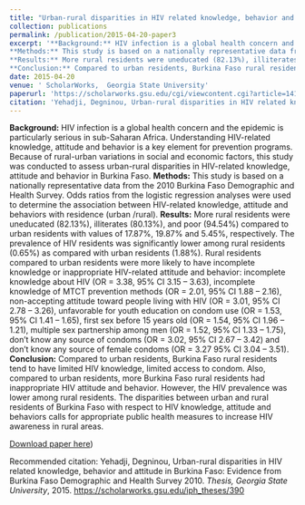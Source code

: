 ```yaml
---
title: "Urban-rural disparities in HIV related knowledge, behavior and attitude in Burkina Faso: Evidence from Burkina Faso attitude in Burkina Faso: Evidence from Burkina Faso Demographic and Health Survey 2010 Demographic and Health Survey 2010"
collection: publications
permalink: /publication/2015-04-20-paper3
excerpt: '**Background:** HIV infection is a global health concern and the epidemic is particularly serious in sub-Saharan Africa. Understanding HIV-related knowledge, attitude and behavior is a key element for prevention programs. Because of rural-urban variations in social and economic factors, this study was conducted to assess urban-rural disparities in HIV-related knowledge, attitude and behavior in Burkina Faso.
**Methods:** This study is based on a nationally representative data from the 2010 Burkina Faso Demographic and Health Survey. Odds ratios from the logistic regression analyses were used to determine the association between HIV-related knowledge, attitude and behaviors with residence (urban /rural).
**Results:** More rural residents were uneducated (82.13%), illiterates (80.13%), and poor (94.54%) compared to urban residents with values of 17.87%, 19.87% and 5.45%, respectively. The prevalence of HIV residents was significantly lower among rural residents (0.65%) as compared with urban residents (1.88%). Rural residents compared to urban residents were more likely to have incomplete knowledge or inappropriate HIV-related attitude and behavior: incomplete knowledge about HIV (OR = 3.38, 95% CI 3.15 – 3.63), incomplete knowledge of MTCT prevention methods (OR = 2.01, 95% CI 1.88 – 2.16), non-accepting attitude toward people living with HIV (OR = 3.01, 95% CI 2.78 – 3.26), unfavorable for youth education on condom use (OR = 1.53, 95% CI 1.41 – 1.65), first sex before 15 years old (OR = 1.54, 95% CI 1.96 – 1.21), multiple sex partnership among men (OR = 1.52, 95% CI 1.33 – 1.75), don’t know any source of condoms (OR = 3.02, 95% CI 2.67 – 3.42) and don’t know any source of female condoms (OR = 3.27 95% CI 3.04 – 3.51).
**Conclusion:** Compared to urban residents, Burkina Faso rural residents tend to have limited HIV knowledge, limited access to condom. Also, compared to urban residents, more Burkina Faso rural residents had inappropriate HIV attitude and behavior. However, the HIV prevalence was lower among rural residents. The disparities between urban and rural residents of Burkina Faso with respect to HIV knowledge, attitude and behaviors calls for appropriate public health measures to increase HIV awareness in rural areas.'
date: 2015-04-20
venue: ' ScholarWorks,  Georgia State University'
paperurl: 'https://scholarworks.gsu.edu/cgi/viewcontent.cgi?article=1419&context=iph_theses)'
citation: 'Yehadji, Degninou, Urban-rural disparities in HIV related knowledge, behavior and attitude in Burkina Faso: Evidence from Burkina Faso Demographic and Health Survey 2010. <i>Thesis, Georgia State University</i>, 2015. https://scholarworks.gsu.edu/iph_theses/390 '
---
```

**Background:** HIV infection is a global health concern and the epidemic is particularly serious in sub-Saharan Africa. Understanding HIV-related knowledge, attitude and behavior is a key element for prevention programs. Because of rural-urban variations in social and economic factors, this study was conducted to assess urban-rural disparities in HIV-related knowledge, attitude and behavior in Burkina Faso.
**Methods:** This study is based on a nationally representative data from the 2010 Burkina Faso Demographic and Health Survey. Odds ratios from the logistic regression analyses were used to determine the association between HIV-related knowledge, attitude and behaviors with residence (urban /rural).
**Results:** More rural residents were uneducated (82.13%), illiterates (80.13%), and poor (94.54%) compared to urban residents with values of 17.87%, 19.87% and 5.45%, respectively. The prevalence of HIV residents was significantly lower among rural residents (0.65%) as compared with urban residents (1.88%). Rural residents compared to urban residents were more likely to have incomplete knowledge or inappropriate HIV-related attitude and behavior: incomplete knowledge about HIV (OR = 3.38, 95% CI 3.15 – 3.63), incomplete knowledge of MTCT prevention methods (OR = 2.01, 95% CI 1.88 – 2.16), non-accepting attitude toward people living with HIV (OR = 3.01, 95% CI 2.78 – 3.26), unfavorable for youth education on condom use (OR = 1.53, 95% CI 1.41 – 1.65), first sex before 15 years old (OR = 1.54, 95% CI 1.96 – 1.21), multiple sex partnership among men (OR = 1.52, 95% CI 1.33 – 1.75), don’t know any source of condoms (OR = 3.02, 95% CI 2.67 – 3.42) and don’t know any source of female condoms (OR = 3.27 95% CI 3.04 – 3.51).
**Conclusion:** Compared to urban residents, Burkina Faso rural residents tend to have limited HIV knowledge, limited access to condom. Also, compared to urban residents, more Burkina Faso rural residents had inappropriate HIV attitude and behavior. However, the HIV prevalence was lower among rural residents. The disparities between urban and rural residents of Burkina Faso with respect to HIV knowledge, attitude and behaviors calls for appropriate public health measures to increase HIV awareness in rural areas.

[Download paper here](https://scholarworks.gsu.edu/cgi/viewcontent.cgi?article=1419&context=iph_theses))

Recommended citation: Yehadji, Degninou, Urban-rural disparities in HIV related knowledge, behavior and attitude in Burkina Faso: Evidence from Burkina Faso Demographic and Health Survey 2010. <i>Thesis, Georgia State University</i>, 2015. https://scholarworks.gsu.edu/iph_theses/390 
